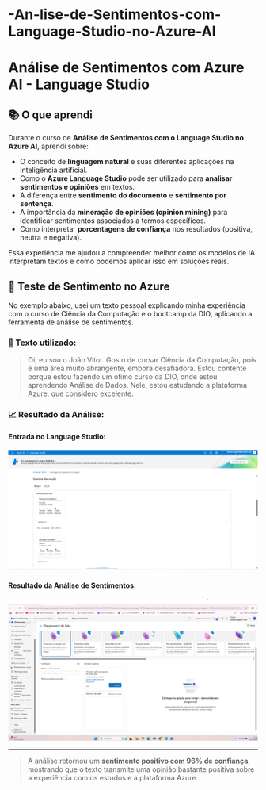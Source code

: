 # -An-lise-de-Sentimentos-com-Language-Studio-no-Azure-AI

# Análise de Sentimentos com Azure AI - Language Studio

## 📚 O que aprendi

Durante o curso de **Análise de Sentimentos com o Language Studio no Azure AI**, aprendi sobre:

- O conceito de **linguagem natural** e suas diferentes aplicações na inteligência artificial.
- Como o **Azure Language Studio** pode ser utilizado para **analisar sentimentos e opiniões** em textos.
- A diferença entre **sentimento do documento** e **sentimento por sentença**.
- A importância da **mineração de opiniões (opinion mining)** para identificar sentimentos associados a termos específicos.
- Como interpretar **porcentagens de confiança** nos resultados (positiva, neutra e negativa).

Essa experiência me ajudou a compreender melhor como os modelos de IA interpretam textos e como podemos aplicar isso em soluções reais.

## 💬 Teste de Sentimento no Azure

No exemplo abaixo, usei um texto pessoal explicando minha experiência com o curso de Ciência da Computação e o bootcamp da DIO, aplicando a ferramenta de análise de sentimentos.

### 🔽 Texto utilizado:

> Oi, eu sou o João Vitor. Gosto de cursar Ciência da Computação, pois é uma área muito abrangente, embora desafiadora. Estou contente porque estou fazendo um ótimo curso da DIO, onde estou aprendendo Análise de Dados. Nele, estou estudando a plataforma Azure, que considero excelente.

### 📈 Resultado da Análise:

#### Entrada no Language Studio:

![Entrada no Language Studio](./LanguageAzure.png)

#### Resultado da Análise de Sentimentos:

![Resultado da Análise](./textofalaAzure.png)

---

> A análise retornou um **sentimento positivo com 96% de confiança**, mostrando que o texto transmite uma opinião bastante positiva sobre a experiência com os estudos e a plataforma Azure.

